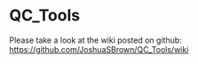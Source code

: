 # QC_Tools

Please take a look at the wiki posted on github: https://github.com/JoshuaSBrown/QC_Tools/wiki
